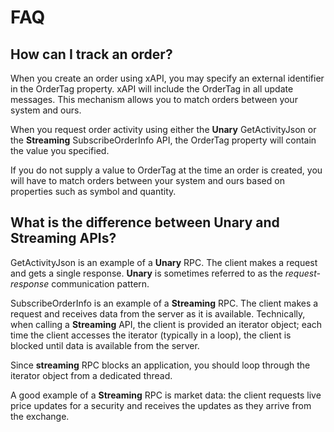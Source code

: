 # FAQ

## How can I track an order?

When you create an order using xAPI, you may specify an external identifier in the OrderTag property. xAPI will include the OrderTag in all update messages. This mechanism allows you to match orders between your system and ours.

When you request order activity using either the **Unary** GetActivityJson or the **Streaming** SubscribeOrderInfo API, the OrderTag property will contain the value you specified.

If you do not supply a value to OrderTag at the time an order is created, you will have to match orders between your system and ours based on properties such as symbol and quantity.

## What is the difference between Unary and Streaming APIs?

GetActivityJson is an example of a **Unary** RPC. The client makes a request and gets a single response. **Unary** is sometimes referred to as the _request-response_ communication pattern.

SubscribeOrderInfo is an example of a **Streaming** RPC. The client makes a request and receives data from the server as it is available. Technically, when calling a **Streaming** API, the client is provided an iterator object; each time the client accesses the iterator (typically in a loop), the client is blocked until data is available from the server.

Since **streaming** RPC blocks an application, you should loop through the iterator object from a dedicated thread.

A good example of a **Streaming** RPC is market data: the client requests live price updates for a security and receives the updates as they arrive from the exchange.
